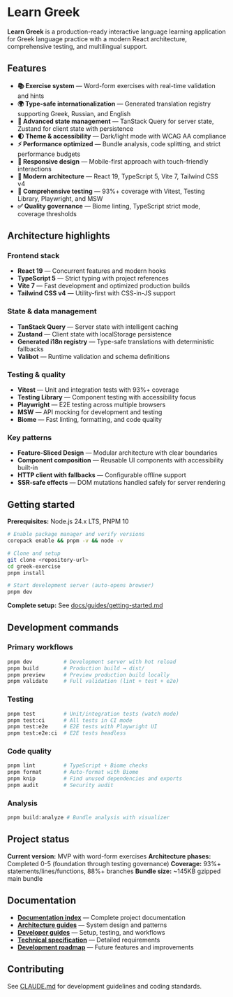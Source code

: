 # Learn Greek

**Learn Greek** is a production-ready interactive language learning application for Greek language practice with a
modern React architecture, comprehensive testing, and multilingual support.

## Features

- **📚 Exercise system** — Word-form exercises with real-time validation and hints
- **🌍 Type-safe internationalization** — Generated translation registry supporting Greek, Russian, and English
- **🎯 Advanced state management** — TanStack Query for server state, Zustand for client state with persistence
- **🌓 Theme & accessibility** — Dark/light mode with WCAG AA compliance
- **⚡ Performance optimized** — Bundle analysis, code splitting, and strict performance budgets
- **📱 Responsive design** — Mobile-first approach with touch-friendly interactions
- **🚀 Modern architecture** — React 19, TypeScript 5, Vite 7, Tailwind CSS v4
- **🧪 Comprehensive testing** — 93%+ coverage with Vitest, Testing Library, Playwright, and MSW
- **✅ Quality governance** — Biome linting, TypeScript strict mode, coverage thresholds

## Architecture highlights

### Frontend stack

- **React 19** — Concurrent features and modern hooks
- **TypeScript 5** — Strict typing with project references
- **Vite 7** — Fast development and optimized production builds
- **Tailwind CSS v4** — Utility-first with CSS-in-JS support

### State & data management

- **TanStack Query** — Server state with intelligent caching
- **Zustand** — Client state with localStorage persistence
- **Generated i18n registry** — Type-safe translations with deterministic fallbacks
- **Valibot** — Runtime validation and schema definitions

### Testing & quality

- **Vitest** — Unit and integration tests with 93%+ coverage
- **Testing Library** — Component testing with accessibility focus
- **Playwright** — E2E testing across multiple browsers
- **MSW** — API mocking for development and testing
- **Biome** — Fast linting, formatting, and code quality

### Key patterns

- **Feature-Sliced Design** — Modular architecture with clear boundaries
- **Component composition** — Reusable UI components with accessibility built-in
- **HTTP client with fallbacks** — Configurable offline support
- **SSR-safe effects** — DOM mutations handled safely for server rendering

## Getting started

**Prerequisites:** Node.js 24.x LTS, PNPM 10

```bash
# Enable package manager and verify versions
corepack enable && pnpm -v && node -v

# Clone and setup
git clone <repository-url>
cd greek-exercise
pnpm install

# Start development server (auto-opens browser)
pnpm dev
```

**Complete setup:** See [docs/guides/getting-started.md](docs/guides/getting-started.md)

## Development commands

### Primary workflows

```bash
pnpm dev          # Development server with hot reload
pnpm build        # Production build → dist/
pnpm preview      # Preview production build locally
pnpm validate     # Full validation (lint + test + e2e)
```

### Testing

```bash
pnpm test         # Unit/integration tests (watch mode)
pnpm test:ci      # All tests in CI mode
pnpm test:e2e     # E2E tests with Playwright UI
pnpm test:e2e:ci  # E2E tests headless
```

### Code quality

```bash
pnpm lint         # TypeScript + Biome checks
pnpm format       # Auto-format with Biome
pnpm knip         # Find unused dependencies and exports
pnpm audit        # Security audit
```

### Analysis

```bash
pnpm build:analyze # Bundle analysis with visualizer
```

## Project status

**Current version:** MVP with word-form exercises
**Architecture phases:** Completed 0-5 (foundation through testing governance)
**Coverage:** 93%+ statements/lines/functions, 88%+ branches
**Bundle size:** ~145KB gzipped main bundle

## Documentation

- **[Documentation index](docs/README.md)** — Complete project documentation
- **[Architecture guides](docs/architecture/)** — System design and patterns
- **[Developer guides](docs/guides/)** — Setup, testing, and workflows
- **[Technical specification](docs/TECHNICAL_SPEC.md)** — Detailed requirements
- **[Development roadmap](docs/ROADMAP.md)** — Future features and improvements

## Contributing

See [CLAUDE.md](CLAUDE.md) for development guidelines and coding standards.
